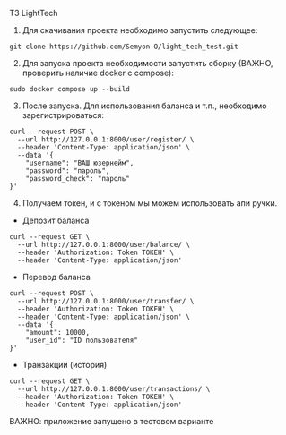 ТЗ LightTech


1. Для скачивания проекта необходимо запустить следующее:
```shell
git clone https://github.com/Semyon-O/light_tech_test.git
```

2. Для запуска проекта необходимости запустить сборку (ВАЖНО, проверить наличие docker c compose):
```shell
sudo docker compose up --build 
```

3. После запуска. Для использования баланса и т.п., необходимо зарегистрироваться:
```shell
curl --request POST \
  --url http://127.0.0.1:8000/user/register/ \
  --header 'Content-Type: application/json' \
  --data '{
	"username": "ВАШ юзернейм",
	"password": "пароль",
	"password_check": "пароль"
}'
```
4. Получаем токен, и с токеном мы можем использовать апи ручки.
-  Депозит баланса
```shell
curl --request GET \
  --url http://127.0.0.1:8000/user/balance/ \
  --header 'Authorization: Token ТОКЕН' \
  --header 'Content-Type: application/json'
```

-  Перевод баланса
```shell
curl --request POST \
  --url http://127.0.0.1:8000/user/transfer/ \
  --header 'Authorization: Token ТОКЕН' \
  --header 'Content-Type: application/json' \
  --data '{
	"amount": 10000,
	"user_id": "ID пользователя"
}'
```

- Транзакции (история)
```shell
curl --request GET \
  --url http://127.0.0.1:8000/user/transactions/ \
  --header 'Authorization: Token ТОКЕН' \
  --header 'Content-Type: application/json'
```

ВАЖНО: приложение запущено в тестовом варианте